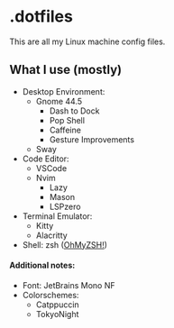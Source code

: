 # .dotfiles
This are all my Linux machine config files.

## What I use (mostly)

- Desktop Environment:
    - Gnome 44.5
        - Dash to Dock
        - Pop Shell
        - Caffeine
        - Gesture Improvements
    - Sway
- Code Editor:
    - VSCode
    - Nvim
        - Lazy
        - Mason
        - LSPzero
- Terminal Emulator:
    - Kitty
    - Alacritty
- Shell: zsh ([OhMyZSH!](https://ohmyz.sh/))

#### Additional notes:

- Font: JetBrains Mono NF
- Colorschemes:
    - Catppuccin
    - TokyoNight